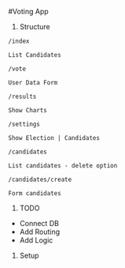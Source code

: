 #Voting App

1. Structure

~~~
/index

List Candidates

/vote

User Data Form

/results

Show Charts

/settings

Show Election | Candidates

/candidates

List candidates - delete option

/candidates/create

Form candidates
~~~

1. TODO

 * Connect DB
 * Add Routing
 * Add Logic
 
1. Setup